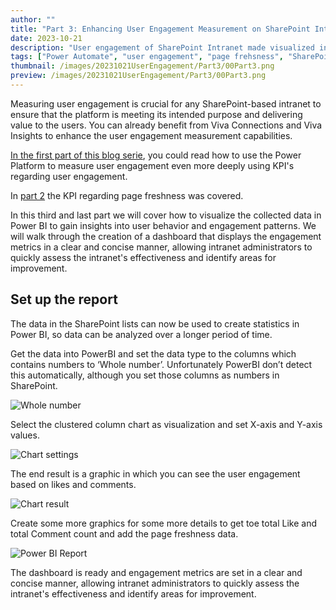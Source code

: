 ```yaml
---
author: ""
title: "Part 3: Enhancing User Engagement Measurement on SharePoint Intranets with Power Platform"
date: 2023-10-21
description: "User engagement of SharePoint Intranet made visualized in Power BI"
tags: ["Power Automate", "user engagement", "page frehsness", "SharePoint", "PowerBI"]
thumbnail: /images/20231021UserEngagement/Part3/00Part3.png
preview: /images/20231021UserEngagement/Part3/00Part3.png
---
```



Measuring user engagement is crucial for any SharePoint-based intranet to ensure that the platform is meeting its intended purpose and delivering value to the users. You can already benefit from Viva Connections and Viva Insights to enhance the user engagement measurement capabilities.

[In the first part of this blog serie](/BlogBytes/blog/20231021-userengagement-part1), you could read how to use the Power Platform to measure user engagement even more deeply using KPI's regarding user engagement. 

In [part 2](/BlogBytes/blog/20231021-userengagement-part2) the KPI regarding page freshness was covered. 

In this third and last part we will cover how to visualize the collected data in Power BI to gain insights into user behavior and engagement patterns. We will walk through the creation of a dashboard that displays the engagement metrics in a clear and concise manner, allowing intranet administrators to quickly assess the intranet's effectiveness and identify areas for improvement.


## Set up the report
The data in the SharePoint lists can now be used to create statistics in Power BI, so data can be analyzed over a longer period of time.

Get the data into PowerBI and set the data type to the columns which contains numbers to ‘Whole number’. Unfortunately PowerBI don’t detect this automatically, although you set those columns as numbers in SharePoint.

![Whole number](/images/20231021UserEngagement/Part3/1-wholenumber.png)


Select the clustered column chart as visualization and set X-axis and Y-axis values.

![Chart settings](/images/20231021UserEngagement/Part3/2-chart.png)

The end result is a graphic in which you can see the user engagement based on likes and comments.

![Chart result](/images/20231021UserEngagement/Part3/3-chartresult.png)


Create some more graphics for some more details to get toe total Like and total Comment count and add the page freshness data.

![Power BI Report](/images/20231021UserEngagement/Part3/4-report.png)


The dashboard is ready and engagement metrics are set in a clear and concise manner, allowing intranet administrators to quickly assess the intranet's effectiveness and identify areas for improvement.


